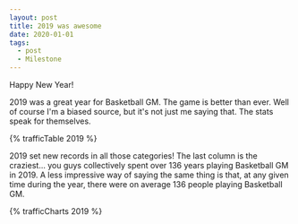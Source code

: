 ```yaml
---
layout: post
title: 2019 was awesome
date: 2020-01-01
tags:
  - post
  - Milestone
---
```


Happy New Year!

2019 was a great year for Basketball GM. The game is better than ever. Well of course I'm a biased source, but it's not just me saying that. The stats speak for themselves.

{% trafficTable 2019 %}

2019 set new records in all those categories! The last column is the craziest... you guys collectively spent over 136 years playing Basketball GM in 2019. A less impressive way of saying the same thing is that, at any given time during the year, there were on average 136 people playing Basketball GM.

<!--more-->

{% trafficCharts 2019 %}
